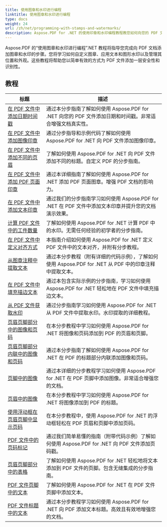 ```yaml
---
title: 使用图章和水印进行编程
linktitle: 使用图章和水印进行编程
type: docs
weight: 24
url: /zh/net/programming-with-stamps-and-watermarks/
description: Aspose.PDF for .NET 的使用印章和水印编程教程教您如何向您的 PDF 文档添加安全性和个性化元素。
---
```


Aspose.PDF 的“使用图章和水印进行编程”.NET 教程将指导您完成向 PDF 文档添加图章和水印的步骤。您将学习如何自定义图章、应用文本和图形水印以及管理其位置和外观。这些教程将帮助您以简单有效的方式为 PDF 文件添加一层安全性和识别性。

## 教程
| 标题 | 描述 |
| --- | --- | 
| [在 PDF 文件中添加日期时间戳](./add-date-time-stamp/) | 通过本分步指南了解如何使用 Aspose.PDF for .NET 向您的 PDF 文件添加日期和时间戳。非常适合增强文档真实性。 |  
| [在 PDF 文件中添加图像印章](./add-image-stamp/) | 通过分步指导和示例代码了解如何使用 Aspose.PDF for .NET 向 PDF 文件添加图像印章。 |  
| [在 PDF 文件中添加不同的页眉](./adding-different-headers/) | 了解如何使用 Aspose.PDF for .NET 向 PDF 文件添加不同的标题。自定义 PDF 的分步指南。 |  
| [在 PDF 文件中添加 PDF 页面印章](./add-pdf-page-stamp/) | 通过本详细指南了解如何使用 Aspose.PDF for .NET 添加 PDF 页面图章。增强 PDF 文档的影响力。 |  
| [在 PDF 文件中添加文本印章](./add-text-stamp/) | 通过我们的分步指南学习如何使用 Aspose.PDF for .NET 在 PDF 文件中添加文本印章并提升您的文档演示效果。 |  
| [计算 PDF 文件中的工件数量](./counting-artifacts/) | 了解如何使用 Aspose.PDF for .NET 计算 PDF 中的水印。无需任何经验的初学者的分步指南。 |  
| [在 PDF 文件中定义对齐方式](./define-alignment/) | 本指南介绍如何使用 Aspose.PDF for .NET 定义 PDF 文件中的文本对齐，并附有分步教程。 |  
| [从图章注释中提取文本](./extract-text-from-stamp-annotation/) | 通过本分步教程（附有详细的代码示例），了解如何使用 Aspose.PDF for .NET 从 PDF 中的印章注释中提取文本。 |  
| [在 PDF 文件中填充描边文本](./fill-stroke-text/) | 通过本包含实际示例的分步指南，学习如何使用 Aspose.PDF for .NET 轻松地在 PDF 文件中填充描边文本。 |  
| [从 PDF 文件获取水印](./get-watermark/) | 通过分步指南学习如何使用 Aspose.PDF for .NET 从 PDF 文件中提取水印。水印提取的详细教程。 |  
| [页眉页脚部分中的图像和页码](./image-and-page-number-in-header-footer-section/) | 在本分步教程中学习如何使用 Aspose.PDF for .NET 将图像和页码添加到 PDF 的页眉和页脚。 |  
| [页眉页脚部分内联中的图像和页码](./image-and-page-number-in-header-footer-section-inline/) | 通过本分步指南了解如何使用 Aspose.PDF for .NET 在 PDF 的标题部分内联添加图像和页码。 |  
| [页脚中的图像](./image-in-footer/) | 通过本详细的分步教程学习如何使用 Aspose.PDF for .NET 在 PDF 页脚中添加图像。非常适合增强您的文档。 |  
| [页眉中的图像](./image-in-header/) | 在本分步教程中学习如何使用 Aspose.PDF for .NET 将图像添加到 PDF 的标题。 |  
| [使用浮动框在页眉页脚中显示页码](./page-number-in-header-footer-using-floating-box/) | 在本分步教程中，使用 Aspose.PDF for .NET 的浮动框轻松在 PDF 页眉和页脚中添加页码。 |  
| [PDF 文件中的页码标记](./page-number-stamps/) | 通过我们简单易懂的指南（附带代码示例）了解如何使用 Aspose.PDF for .NET 向 PDF 文件添加页码戳。 |  
| [页眉页脚部分中的表格](./table-in-header-footer-section/) | 了解如何使用 Aspose.PDF for .NET 轻松地将文本添加到 PDF 文件的页脚。包含无缝集成的分步指南。 |  
| [PDF 文件页脚中的文本](./text-in-footer/) | 了解如何使用 Aspose.PDF for .NET 在 PDF 文件页脚中添加文本。 |  
| [PDF 文件标题中的文本](./text-in-header/) | 通过本分步教程学习如何使用 Aspose.PDF for .NET 向 PDF 添加文本标题。高效且有效地增强您的文档。 |  